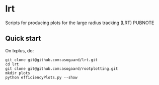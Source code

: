 # lrt
Scripts for producing plots for the large radius tracking (LRT) PUBNOTE

## Quick start

On lxplus, do:
```
git clone git@github.com:asogaard/lrt.git
cd lrt
git clone git@github.com:asogaard/rootplotting.git
mkdir plots
python efficiencyPlots.py --show
```